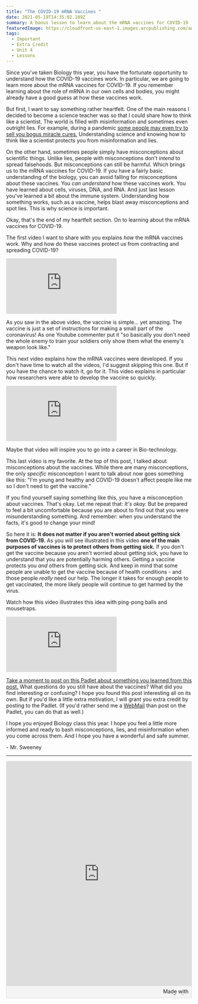 ```yaml
---
title: "The COVID-19 mRNA Vaccines "
date: 2021-05-19T14:35:02.189Z
summary: A bonus lesson to learn about the mRNA vaccines for COVID-19
featuredImage: https://cloudfront-us-east-1.images.arcpublishing.com/advancelocal/TD3NFV7XVNCOLIBFH7PDHWKGPQ.png
tags:
  - Important
  - Extra Credit
  - Unit 4
  - Lessons
---
```


Since you've taken Biology this year, you have the fortunate opportunity to understand how the COVID-19 vaccines work. In particular, we are going to learn more about the mRNA vaccines for COVID-19. If you remember learning about the role of mRNA in our own cells and bodies, you might already have a good guess at how these vaccines work.

But first, I want to say something rather heartfelt. One of the main reasons I decided to become a science teacher was so that I could share how to think like a scientist. The world is filled with misinformation and sometimes even outright lies. For example, during a pandemic [some people may even try to sell you bogus miracle cures.](https://www.webmd.com/lung/news/20200730/fda-warns-of-silver-other-bogus-covid-cures) Understanding science and knowing how to think like a scientist protects you from misinformation and lies.

On the other hand, sometimes people simply have misconceptions about scientific things. Unlike lies, people with misconceptions don't _intend_ to spread falsehoods. But misconceptions can still be harmful. Which brings us to the mRNA vaccines for COVID-19. If you have a fairly basic understanding of the biology, you can avoid falling for misconceptions about these vaccines. You _can understand_ how these vaccines work. You have learned about cells, viruses, DNA, and RNA. And just last lesson you've learned a bit about the immune system. Understanding how something works, such as a vaccine, helps blast away misconceptions and spot lies. This is why science is important.

Okay, that's the end of my heartfelt section. On to learning about the mRNA vaccines for COVID-19.

The first video I want to share with you explains _how_ the mRNA vaccines work. Why and how do these vaccines protect us from contracting and spreading COVID-19?

<div class="youtube-container"><iframe class="responsive-iframe" src="https://www.youtube.com/embed/z0kfdZ8o_j4" frameborder="0" allow="accelerometer; autoplay; clipboard-write; encrypted-media; gyroscope; picture-in-picture" allowfullscreen></iframe></div>

As you saw in the above video, the vaccine is simple... yet amazing. The vaccine is just a set of instructions for making a small part of the coronavirus! As one Youtube commenter put it "so basically you don't need the whole enemy to train your soldiers only show them what the enemy's weapon look like."

This next video explains how the mRNA vaccines were developed. If you don't have time to watch all the videos, I'd suggest skipping this one. But if you have the chance to watch it, go for it. This video explains in particular how researchers were able to develop the vaccine so quickly.

<div class="youtube-container"><iframe class="responsive-iframe" src="https://www.youtube.com/embed/-92HQA0GcI8" frameborder="0" allow="accelerometer; autoplay; clipboard-write; encrypted-media; gyroscope; picture-in-picture" allowfullscreen></iframe></div>

Maybe that video will inspire you to go into a career in Bio-technology.

This last video is my favorite. At the top of this post, I talked about misconceptions about the vaccines. While there are many misconceptions, the only _specific_ misconception I want to talk about now goes something like this: "I'm young and healthy and COVID-19 doesn't affect people like me so I don't need to get the vaccine."

If you find yourself saying something like this, you have a misconception about vaccines. That's okay. Let me repeat that: _It's okay._ But be prepared to feel a bit uncomfortable because you are about to find out that you were misunderstanding something. And remember: when you understand the facts, it's good to change your mind!

So here it is: **It does not matter if you aren't worried about getting sick from COVID-19.** As you will see illustrated in this video **one of the main purposes of vaccines is to protect others from getting sick.** If you don't get the vaccine because you aren't worried about getting sick, you have to understand that you are potentially harming others. Getting a vaccine protects you _and_ others from getting sick. And keep in mind that some people are unable to get the vaccine because of health conditions - and those people _really_ need our help. The longer it takes for enough people to get vaccinated, the more likely people will continue to get harmed by the virus.

Watch how this video illustrates this idea with ping-pong balls and mousetraps.

<div class="youtube-container"><iframe class="responsive-iframe" src="https://www.youtube.com/embed/Et_J8_x4qBs" frameborder="0" allow="accelerometer; autoplay; clipboard-write; encrypted-media; gyroscope; picture-in-picture" allowfullscreen></iframe></div>

[Take a moment to post on this Padlet about something you learned from this post.](https://padlet.com/MNCA/wjlmsbqlbc4pa5ap) What questions do you still have about the vaccines? What did you find interesting or confusing? I hope you found this post interesting all on its own. But if you'd like a little extra motivation, I will grant you extra credit by posting to the Padlet. (If you'd rather send me a [WebMail](https://www.connexus.com/webmail?Hide-on-homeHeader=true/#/composemessage?idWebuser=2786770) than post on the Padlet, you can do that as well.)

I hope you enjoyed Biology class this year. I hope you feel a little more informed and ready to bash misconceptions, lies, and misinformation when you come across them. And I hope you have a wonderful and safe summer.

\- Mr. Sweeney

---

<div class="padlet-embed" style="border:1px solid rgba(0,0,0,0.1);border-radius:2px;box-sizing:border-box;overflow:hidden;position:relative;width:100%;background:#F4F4F4"><p style="padding:0;margin:0"><iframe src="https://padlet.com/embed/wjlmsbqlbc4pa5ap" frameborder="0" allow="camera;microphone;geolocation" style="width:100%;height:608px;display:block;padding:0;margin:0"></iframe></p><div style="padding:8px;text-align:right;margin:0;"><a href="https://padlet.com?ref=embed" style="padding:0;margin:0;border:none;display:block;line-height:1;height:16px" target="_blank"><img src="https://padlet.net/embeds/made_with_padlet.png" width="86" height="16" style="padding:0;margin:0;background:none;border:none;display:inline;box-shadow:none" alt="Made with Padlet"></a></div></div>
